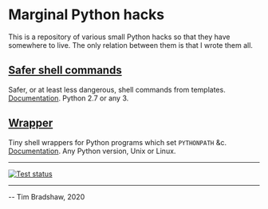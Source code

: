 # Marginal Python hacks
This is a repository of various small Python hacks so that they have
somewhere to live.  The only relation between them is that I wrote
them all.

## [Safer shell commands](safer-shell-commands/)
Safer, or at least less dangerous, shell commands from templates.
[Documentation](safer-shell-commands/README.md).  Python 2.7 or any 3.

## [Wrapper](wrapper/)
Tiny shell wrappers for Python programs which set `PYTHONPATH` &c.
[Documentation](wrapper/README.md).  Any Python version, Unix or Linux.

---

[![Test status](https://travis-ci.com/tfeb/marginal-python-hacks.svg)](https://travis-ci.com/tfeb/marginal-python-hacks)

---

-- Tim Bradshaw, 2020
